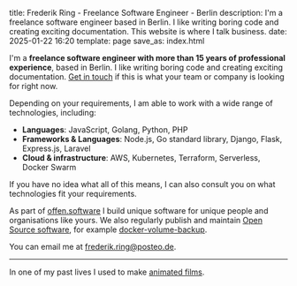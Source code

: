 title: Frederik Ring - Freelance Software Engineer - Berlin
description: I'm a freelance software engineer based in Berlin. I like writing boring code and creating exciting documentation. This website is where I talk business.
date: 2025-01-22 16:20
template: page
save_as: index.html

I'm a **freelance software engineer with more than 15 years of professional experience**, based in Berlin. I like writing boring code and creating exciting documentation. [Get in touch](mailto:frederik.ring@posteo.de) if this is what your team or company is looking for right now.

Depending on your requirements, I am able to work with a wide range of technologies, including:

- **Languages**:  JavaScript, Golang, Python, PHP
- **Frameworks & Languages**: Node.js, Go standard library, Django, Flask, Express.js, Laravel
- **Cloud & infrastructure**: AWS, Kubernetes, Terraform, Serverless, Docker Swarm

If you have no idea what all of this means, I can also consult you on what technologies fit your requirements.

As part of [offen.software](https://www.offen.software) I build unique software for unique people and organisations like yours. We also regularly publish and maintain [Open Source software](https://github.com/offen), for example [docker-volume-backup](https://github.com/offen/docker-volume-backup).

You can email me at [frederik.ring@posteo.de](frederik.ring@posteo.de).

---

In one of my past lives I used to make [animated films](http://films.frederikring.com).
